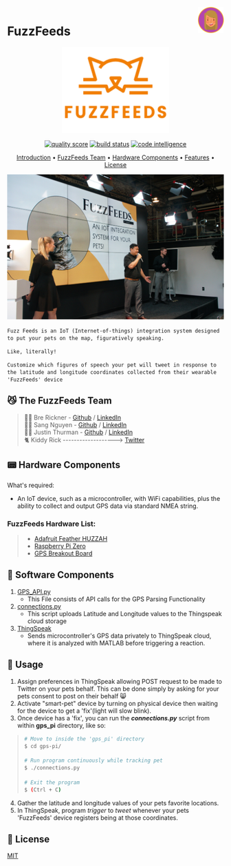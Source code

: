 <a href="https://github.com/brerickner/">
    <img src="bre_favi.png" alt="Bre" title="Bre's Github" align="right" height="60" />
</a>

#  FuzzFeeds  
<p align="center">
<a href="https://github.com/brerickner/fuzzfeeds">
    <img src="orange_logo.png" alt="fuzz-feeds" width="250" height="200"></a>
</p>

<p align="center">
<a href="https://scrutinizer-ci.com/g/brerickner/fuzzfeeds/?branch=master"><img src="https://scrutinizer-ci.com/g/brerickner/fuzzfeeds/badges/quality-score.png?b=master" alt="quality score" title="FuzzFeeds code quality score (1-10)"></a>
<a href="https://scrutinizer-ci.com/g/brerickner/fuzzfeeds/build-status/master"><img src="https://scrutinizer-ci.com/g/brerickner/fuzzfeeds/badges/build.png?b=master" alt="build status" title="Build Successful!"></a>
<a href="https://scrutinizer-ci.com/code-intelligence"><img src="https://scrutinizer-ci.com/g/brerickner/fuzzfeeds/badges/code-intelligence.svg?b=master" alt="code intelligence" title="Code Intelligence available"></a>
</p>

<p align="center">
<a href="#introduction-cat2">Introduction</a> •
<a href="##fuzzfeeds-team...">FuzzFeeds Team</a> •
<a href="#hardware-components">Hardware Components</a> •
<a href="#features--rocket">Features</a> •
<a href="#licensescroll">License</a>
</p>

<p align="center"><img src="present.png" alt="FuzzFeeds Demo Presentation" title="FuzzFeeds Team on Demo Day" width="600">
</p>

`Fuzz Feeds is an IoT (Internet-of-things) integration system designed to put your pets on the map, figuratively speaking.`

`Like, literally!`  
  
`Customize which figures of speech your pet will tweet in response to the latitude and longitude coordinates collected from their wearable 'FuzzFeeds' device`

## :smirk_cat: The FuzzFeeds Team
> :woman_technologist: Bre Rickner - [Github](https://github.com/brerickner) / [LinkedIn](https://www.linkedin.com/in/brerickner)  
> :man_technologist: Sang Nguyen - [Github](https://github.com/sang-nguy0920) / [LinkedIn](https://www.linkedin.com/in/sang-n-8666631a9)  
> :man_technologist:
Justin Thurman - [Github](https://github.com/Justin4587) / [LinkedIn](https://www.linkedin.com/in/justin-thurman-293942123/)  
>:cat2: Kiddy Rick -------------------> [Twitter](https://twitter.com/kiddy_rick)  

## :pager: Hardware Components
What's required:  
- An IoT device, such as a microcontroller, with WiFi capabilities, plus the ability to collect and output GPS data via standard NMEA string.

### FuzzFeeds Hardware List:

> *  [Adafruit Feather HUZZAH](https://www.adafruit.com/product/2821)
> *  [Raspberry Pi Zero](https://www.raspberrypi.com/products/raspberry-pi-zero/)
> *  [GPS Breakout Board](https://www.adafruit.com/product/746)

## :floppy_disk: Software Components
1. [GPS_API.py](https://github.com/brerickner/fuzzfeeds/blob/master/gps_pi/GPS_API.py)
    - This File consists of API calls for the GPS Parsing Functionality
2.  [connections.py](https://github.com/brerickner/fuzzfeeds/blob/master/gps_pi/connections.py) 
    - This script uploads Latitude and Longitude values to the Thingspeak cloud storage
3. [ThingSpeak](https://thingspeak.com/)
    - Sends microcontroller's GPS data privately to ThingSpeak cloud, where it is analyzed with MATLAB before triggering a reaction.


## :iphone: Usage
1.  Assign preferences in ThingSpeak allowing POST request to be made to Twitter on your pets behalf. This can be done simply by asking for your pets consent to post on their behalf :smile_cat:
2. Activate "smart-pet" device by turning on physical device then waiting for the device to get a 'fix'(light will slow blink).
3. Once device has a 'fix', you can run the **_connections.py_** script from within **gps_pi** directory, like so:

> ```sh
> # Move to inside the 'gps_pi' directory
> $ cd gps-pi/
> 
> # Run program continuously while tracking pet
> $ ./connections.py
> 
> # Exit the program
> $ (Ctrl + C)
> ```

4. Gather the latitude and longitude values of your pets favorite locations.
5. In ThingSpeak, program *trigger* to *tweet* whenever your pets 'FuzzFeeds' device registers being at those coordinates.
 



## :scroll: License
[MIT](https://choosealicense.com/licenses/mit/)
